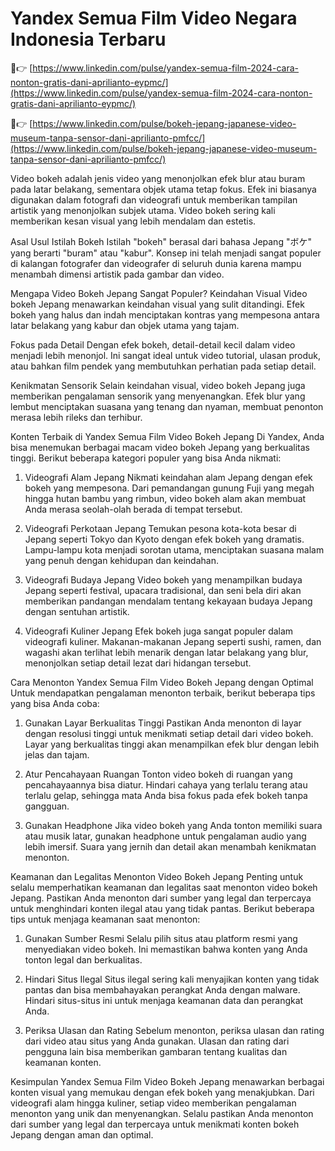 # Yandex Semua Film Video Negara Indonesia Terbaru

🔴👉 [https://www.linkedin.com/pulse/yandex-semua-film-2024-cara-nonton-gratis-dani-aprilianto-eypmc/](https://www.linkedin.com/pulse/yandex-semua-film-2024-cara-nonton-gratis-dani-aprilianto-eypmc/)

🔴👉 [https://www.linkedin.com/pulse/bokeh-jepang-japanese-video-museum-tanpa-sensor-dani-aprilianto-pmfcc/](https://www.linkedin.com/pulse/bokeh-jepang-japanese-video-museum-tanpa-sensor-dani-aprilianto-pmfcc/)

Video bokeh adalah jenis video yang menonjolkan efek blur atau buram pada latar belakang, sementara objek utama tetap fokus. Efek ini biasanya digunakan dalam fotografi dan videografi untuk memberikan tampilan artistik yang menonjolkan subjek utama. Video bokeh sering kali memberikan kesan visual yang lebih mendalam dan estetis.

Asal Usul Istilah Bokeh
Istilah "bokeh" berasal dari bahasa Jepang "ボケ" yang berarti "buram" atau "kabur". Konsep ini telah menjadi sangat populer di kalangan fotografer dan videografer di seluruh dunia karena mampu menambah dimensi artistik pada gambar dan video.

Mengapa Video Bokeh Jepang Sangat Populer?
Keindahan Visual
Video bokeh Jepang menawarkan keindahan visual yang sulit ditandingi. Efek bokeh yang halus dan indah menciptakan kontras yang mempesona antara latar belakang yang kabur dan objek utama yang tajam.

Fokus pada Detail
Dengan efek bokeh, detail-detail kecil dalam video menjadi lebih menonjol. Ini sangat ideal untuk video tutorial, ulasan produk, atau bahkan film pendek yang membutuhkan perhatian pada setiap detail.

Kenikmatan Sensorik
Selain keindahan visual, video bokeh Jepang juga memberikan pengalaman sensorik yang menyenangkan. Efek blur yang lembut menciptakan suasana yang tenang dan nyaman, membuat penonton merasa lebih rileks dan terhibur.

Konten Terbaik di Yandex Semua Film Video Bokeh Jepang
Di Yandex, Anda bisa menemukan berbagai macam video bokeh Jepang yang berkualitas tinggi. Berikut beberapa kategori populer yang bisa Anda nikmati:

1. Videografi Alam Jepang
Nikmati keindahan alam Jepang dengan efek bokeh yang mempesona. Dari pemandangan gunung Fuji yang megah hingga hutan bambu yang rimbun, video bokeh alam akan membuat Anda merasa seolah-olah berada di tempat tersebut.

2. Videografi Perkotaan Jepang
Temukan pesona kota-kota besar di Jepang seperti Tokyo dan Kyoto dengan efek bokeh yang dramatis. Lampu-lampu kota menjadi sorotan utama, menciptakan suasana malam yang penuh dengan kehidupan dan keindahan.

3. Videografi Budaya Jepang
Video bokeh yang menampilkan budaya Jepang seperti festival, upacara tradisional, dan seni bela diri akan memberikan pandangan mendalam tentang kekayaan budaya Jepang dengan sentuhan artistik.

4. Videografi Kuliner Jepang
Efek bokeh juga sangat populer dalam videografi kuliner. Makanan-makanan Jepang seperti sushi, ramen, dan wagashi akan terlihat lebih menarik dengan latar belakang yang blur, menonjolkan setiap detail lezat dari hidangan tersebut.

Cara Menonton Yandex Semua Film Video Bokeh Jepang dengan Optimal
Untuk mendapatkan pengalaman menonton terbaik, berikut beberapa tips yang bisa Anda coba:

1. Gunakan Layar Berkualitas Tinggi
Pastikan Anda menonton di layar dengan resolusi tinggi untuk menikmati setiap detail dari video bokeh. Layar yang berkualitas tinggi akan menampilkan efek blur dengan lebih jelas dan tajam.

2. Atur Pencahayaan Ruangan
Tonton video bokeh di ruangan yang pencahayaannya bisa diatur. Hindari cahaya yang terlalu terang atau terlalu gelap, sehingga mata Anda bisa fokus pada efek bokeh tanpa gangguan.

3. Gunakan Headphone
Jika video bokeh yang Anda tonton memiliki suara atau musik latar, gunakan headphone untuk pengalaman audio yang lebih imersif. Suara yang jernih dan detail akan menambah kenikmatan menonton.

Keamanan dan Legalitas Menonton Video Bokeh Jepang
Penting untuk selalu memperhatikan keamanan dan legalitas saat menonton video bokeh Jepang. Pastikan Anda menonton dari sumber yang legal dan terpercaya untuk menghindari konten ilegal atau yang tidak pantas. Berikut beberapa tips untuk menjaga keamanan saat menonton:

1. Gunakan Sumber Resmi
Selalu pilih situs atau platform resmi yang menyediakan video bokeh. Ini memastikan bahwa konten yang Anda tonton legal dan berkualitas.

2. Hindari Situs Ilegal
Situs ilegal sering kali menyajikan konten yang tidak pantas dan bisa membahayakan perangkat Anda dengan malware. Hindari situs-situs ini untuk menjaga keamanan data dan perangkat Anda.

3. Periksa Ulasan dan Rating
Sebelum menonton, periksa ulasan dan rating dari video atau situs yang Anda gunakan. Ulasan dan rating dari pengguna lain bisa memberikan gambaran tentang kualitas dan keamanan konten.

Kesimpulan
Yandex Semua Film Video Bokeh Jepang menawarkan berbagai konten visual yang memukau dengan efek bokeh yang menakjubkan. Dari videografi alam hingga kuliner, setiap video memberikan pengalaman menonton yang unik dan menyenangkan. Selalu pastikan Anda menonton dari sumber yang legal dan terpercaya untuk menikmati konten bokeh Jepang dengan aman dan optimal.
